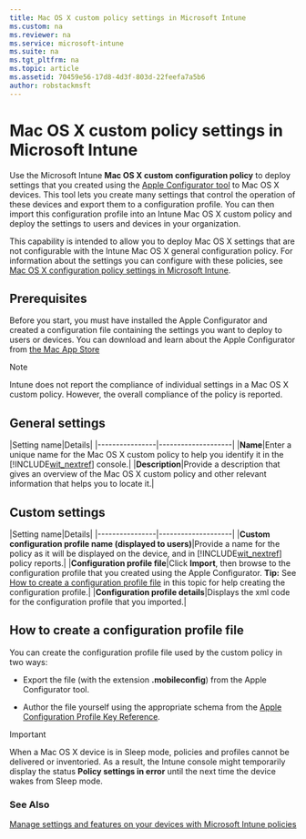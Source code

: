 ```yaml
---
title: Mac OS X custom policy settings in Microsoft Intune
ms.custom: na
ms.reviewer: na
ms.service: microsoft-intune
ms.suite: na
ms.tgt_pltfrm: na
ms.topic: article
ms.assetid: 70459e56-17d8-4d3f-803d-22feefa7a5b6
author: robstackmsft
---
```

# Mac OS X custom policy settings in Microsoft Intune
Use the Microsoft Intune **Mac OS X custom configuration policy** to deploy settings that you created using the [Apple Configurator tool](https://itunes.apple.com/us/app/apple-configurator-2/id1037126344?mt=12) to Mac OS X devices. This tool lets you create many settings that control the operation of these devices and export them to a configuration profile. You can then import this configuration profile into an Intune Mac OS X custom policy and deploy the settings to users and devices in your organization.

This capability is intended to allow you to deploy Mac OS X settings that are not configurable with the Intune Mac OS X general configuration policy. For information about the settings you can configure with these policies, see [Mac OS X configuration policy settings in Microsoft Intune](mac-os-x-configuration-policy-settings-in-microsoft-intune.md).

## Prerequisites
Before you start, you must have installed the Apple Configurator and created a configuration file containing the settings you want to deploy to users or devices. You can download and learn about the Apple Configurator from [the Mac App Store](https://itunes.apple.com/us/app/apple-configurator-2/id1037126344?mt=12)

> [!NOTE]
> Intune does not report the compliance of individual settings in a Mac OS X custom policy. However, the overall compliance of the policy is reported.

## General settings

|Setting name|Details|
    |----------------|--------------------|
    |**Name**|Enter a unique name for the Mac OS X custom policy to help you identify it in the [!INCLUDE[wit_nextref](../Token/wit_nextref_md.md)] console.|
    |**Description**|Provide a description that gives an overview of the Mac OS X custom policy and other relevant information that helps you to locate it.|


## Custom settings

|Setting name|Details|
    |----------------|--------------------|
    |**Custom configuration profile name (displayed to users)**|Provide a name for the policy as it will be displayed on the device, and in [!INCLUDE[wit_nextref](../Token/wit_nextref_md.md)] policy reports.|
    |**Configuration profile file**|Click **Import**, then browse to the configuration profile that you created using the Apple Configurator. **Tip:** See [How to create a configuration profile file](#BKMK_Prof) in this topic for help creating the configuration profile.|
    |**Configuration profile details**|Displays the xml code for the configuration profile that you imported.|



## How to create a configuration profile file
You can create the configuration profile file used by the custom policy in two ways:

-   Export the file (with the extension **.mobileconfig**) from the Apple Configurator tool.

-   Author the file yourself using the appropriate schema from the [Apple Configuration Profile Key Reference](https://developer.apple.com/library/ios/featuredarticles/iPhoneConfigurationProfileRef/Introduction/Introduction.html).


> [!IMPORTANT]
> When a Mac OS X device is in Sleep mode, policies and profiles cannot be delivered or inventoried. As a result, the Intune console might temporarily display the status **Policy settings in error** until the next time the device wakes from Sleep mode.

### See Also
[Manage settings and features on your devices with Microsoft Intune policies](manage-settings-and-features-on-your-devices-with-microsoft-intune-policies.md)

